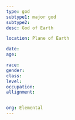 ```yaml
---
type: god
subtype1: major god
subtype2:
desc: God of Earth

location: Plane of Earth

date:
age:

race:
gender:
class:
level:
occupation:
allignment:


org: Elemental
---
```

